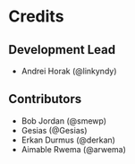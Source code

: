 Credits
=======

## Development Lead

* Andrei Horak (@linkyndy)

## Contributors

* Bob Jordan (@smewp)
* Gesias (@Gesias)
* Erkan Durmus (@derkan)
* Aimable Rwema (@arwema)
